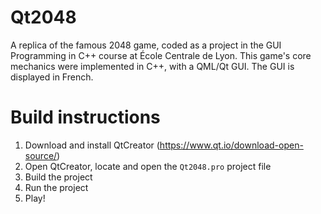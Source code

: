 # Qt2048
A replica of the famous 2048 game, coded as a project in the GUI Programming in C++ course at École Centrale de Lyon.
This game's core mechanics were implemented in C++, with a QML/Qt GUI. The GUI is displayed in French.

# Build instructions
1. Download and install QtCreator (https://www.qt.io/download-open-source/)
2. Open QtCreator, locate and open the `Qt2048.pro` project file
3. Build the project
4. Run the project
5. Play!
